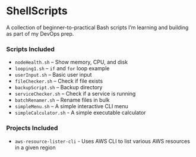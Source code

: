 # ShellScripts
A collection of beginner-to-practical Bash scripts I’m learning and building as part of my DevOps prep.


### Scripts Included
- `nodeHealth.sh` – Show memory, CPU, and disk
- `looping1.sh` – `if` and `for` loop example
- `userInput.sh` – Basic user input
- `fileChecker.sh` – Check if file exists
- `backupScript.sh` – Backup directory
- `serviceChecker.sh` – Check if a service is running
- `batchRenamer.sh` – Rename files in bulk
- `simpleMenu.sh` – A simple interactive CLI menu
- `simpleCalculator.sh` - A simple executable calculator

### Projects Included
- `aws-resource-lister-cli` - Uses AWS CLI to list various AWS resources in a given region
